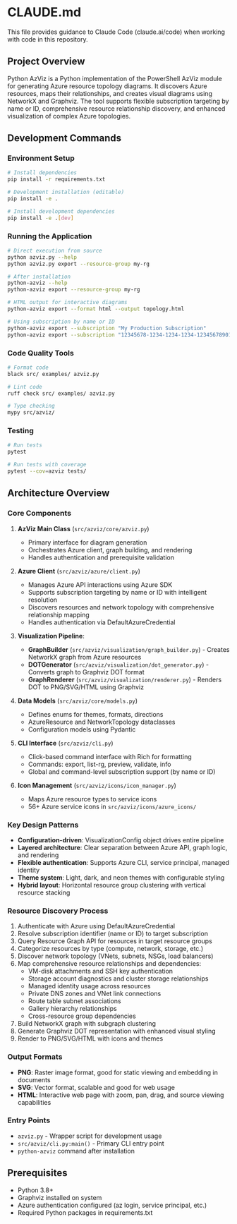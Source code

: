 # CLAUDE.md

This file provides guidance to Claude Code (claude.ai/code) when working with code in this repository.

## Project Overview

Python AzViz is a Python implementation of the PowerShell AzViz module for generating Azure resource topology diagrams. It discovers Azure resources, maps their relationships, and creates visual diagrams using NetworkX and Graphviz. The tool supports flexible subscription targeting by name or ID, comprehensive resource relationship discovery, and enhanced visualization of complex Azure topologies.

## Development Commands

### Environment Setup
```bash
# Install dependencies
pip install -r requirements.txt

# Development installation (editable)
pip install -e .

# Install development dependencies
pip install -e .[dev]
```

### Running the Application
```bash
# Direct execution from source
python azviz.py --help
python azviz.py export --resource-group my-rg

# After installation
python-azviz --help
python-azviz export --resource-group my-rg

# HTML output for interactive diagrams
python-azviz export --format html --output topology.html

# Using subscription by name or ID
python-azviz export --subscription "My Production Subscription"
python-azviz export --subscription "12345678-1234-1234-1234-123456789012"
```

### Code Quality Tools
```bash
# Format code
black src/ examples/ azviz.py

# Lint code
ruff check src/ examples/ azviz.py

# Type checking
mypy src/azviz/
```

### Testing
```bash
# Run tests
pytest

# Run tests with coverage
pytest --cov=azviz tests/
```

## Architecture Overview

### Core Components

1. **AzViz Main Class** (`src/azviz/core/azviz.py`)
   - Primary interface for diagram generation
   - Orchestrates Azure client, graph building, and rendering
   - Handles authentication and prerequisite validation

2. **Azure Client** (`src/azviz/azure/client.py`) 
   - Manages Azure API interactions using Azure SDK
   - Supports subscription targeting by name or ID with intelligent resolution
   - Discovers resources and network topology with comprehensive relationship mapping
   - Handles authentication via DefaultAzureCredential

3. **Visualization Pipeline**:
   - **GraphBuilder** (`src/azviz/visualization/graph_builder.py`) - Creates NetworkX graph from Azure resources
   - **DOTGenerator** (`src/azviz/visualization/dot_generator.py`) - Converts graph to Graphviz DOT format
   - **GraphRenderer** (`src/azviz/visualization/renderer.py`) - Renders DOT to PNG/SVG/HTML using Graphviz

4. **Data Models** (`src/azviz/core/models.py`)
   - Defines enums for themes, formats, directions
   - AzureResource and NetworkTopology dataclasses
   - Configuration models using Pydantic

5. **CLI Interface** (`src/azviz/cli.py`)
   - Click-based command interface with Rich for formatting
   - Commands: export, list-rg, preview, validate, info
   - Global and command-level subscription support (by name or ID)

6. **Icon Management** (`src/azviz/icons/icon_manager.py`)
   - Maps Azure resource types to service icons
   - 56+ Azure service icons in `src/azviz/icons/azure_icons/`

### Key Design Patterns

- **Configuration-driven**: VisualizationConfig object drives entire pipeline
- **Layered architecture**: Clear separation between Azure API, graph logic, and rendering
- **Flexible authentication**: Supports Azure CLI, service principal, managed identity
- **Theme system**: Light, dark, and neon themes with configurable styling
- **Hybrid layout**: Horizontal resource group clustering with vertical resource stacking

### Resource Discovery Process

1. Authenticate with Azure using DefaultAzureCredential
2. Resolve subscription identifier (name or ID) to target subscription
3. Query Resource Graph API for resources in target resource groups
4. Categorize resources by type (compute, network, storage, etc.)
5. Discover network topology (VNets, subnets, NSGs, load balancers)
6. Map comprehensive resource relationships and dependencies:
   - VM-disk attachments and SSH key authentication
   - Storage account diagnostics and cluster storage relationships
   - Managed identity usage across resources
   - Private DNS zones and VNet link connections
   - Route table subnet associations
   - Gallery hierarchy relationships
   - Cross-resource group dependencies
7. Build NetworkX graph with subgraph clustering
8. Generate Graphviz DOT representation with enhanced visual styling
9. Render to PNG/SVG/HTML with icons and themes

### Output Formats

- **PNG**: Raster image format, good for static viewing and embedding in documents
- **SVG**: Vector format, scalable and good for web usage 
- **HTML**: Interactive web page with zoom, pan, drag, and source viewing capabilities

### Entry Points

- `azviz.py` - Wrapper script for development usage
- `src/azviz/cli.py:main()` - Primary CLI entry point
- `python-azviz` command after installation

## Prerequisites

- Python 3.8+
- Graphviz installed on system
- Azure authentication configured (az login, service principal, etc.)
- Required Python packages in requirements.txt